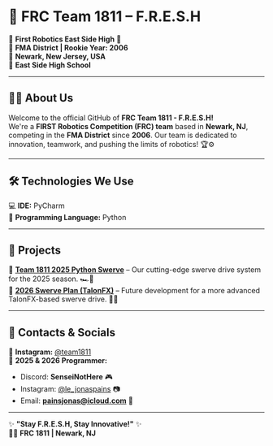 # 🤖 FRC Team 1811 – **F.R.E.S.H**  
🔵 **First Robotics East Side High** 🔴  
🚀 **FMA District | Rookie Year: 2006**  
📍 **Newark, New Jersey, USA**  
🏫 **East Side High School**  

---

## 👨‍💻 About Us  
Welcome to the official GitHub of **FRC Team 1811 - F.R.E.S.H!**  
We're a **FIRST Robotics Competition (FRC) team** based in **Newark, NJ**, competing in the **FMA District** since **2006**. Our team is dedicated to innovation, teamwork, and pushing the limits of robotics! 🏆⚙️  

---

## 🛠️ Technologies We Use  
💻 **IDE:** PyCharm  
🐍 **Programming Language:** Python  

---

## 🚀 Projects  
🔹 **[Team 1811 2025 Python Swerve](https://github.com/SenseiNotHere/2025Swerve)** – Our cutting-edge swerve drive system for the 2025 season. 🏎️💨  
🔹 **[2026 Swerve Plan (TalonFX)](https://github.com/SenseiNotHere/2026FRESH-Swerve)** – Future development for a more advanced TalonFX-based swerve drive. 🔧🔋  

---

## 📢 Contacts & Socials  
📸 **Instagram:** [@team1811](https://www.instagram.com/team1811/#)  
💬 **2025 & 2026 Programmer:**  
   - Discord: **SenseiNotHere** 🎮  
   - Instagram: [@le_jonaspains](https://www.instagram.com/le_jonaspains/) 📷  
   - Email: **painsjonas@icloud.com** 📩  

---

✨ **"Stay F.R.E.S.H, Stay Innovative!"** ✨  
🤖💙 **FRC 1811 | Newark, NJ**
